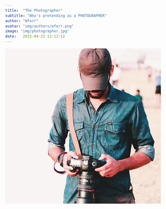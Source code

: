 ```yaml
---
title:  "The Photographer"
subtitle: "Who's pretending as a PHOTOGRAPHER"
author: "Wferr"
avatar: "img/authors/wferr.png"
image: "img/photographer.jpg"
date:   2015-04-22 12:12:12
---
```

<img class= "card__container--fix-image" src="img/photographer.jpg"
     alt="twokind"
     />